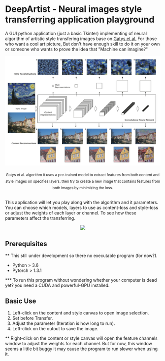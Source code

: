<h1>DeepArtist - Neural images style transferring application playground</h1>

A GUI python application (just a basic Tkinter) implementing of neural algorithm of artistic style transfering images 
base on [Gatys et al.](https://arxiv.org/abs/1508.06576) For those who want a cool art picture, But don't have enough 
skill to do it on your own or someone who wants to prove the idea that "Machine can imagine?"

<p align="center">
    <img src="doc/Figure1-Gatys.png" width="768">
</p>
<p align="center">
    <sub>
    Gatys et al. algorithm it uses a pre-trained model to extract features from both content and style images on 
    specifies layers. then try to create a new image that contains features from both images by minimizing the loss.
    </sub>
</p>

<br>
This application will let you play along with the algorithm and it parameters. You can choose which models, layers to 
use as content-loss and style-loss or adjust the weights of each layer or channel. To see how these parameters affect
the transferring.

<p align="center">
    <img src="doc/app-sample.gif" width="512">
</p>


## Prerequisites

** This still under development so there no executable program (for now?).

- Python > 3.6
- Pytorch > 1.3.1

*** To run this program without wondering whether your computer is dead yet? you need a CUDA and powerful-GPU installed.

## Basic Use

1. Left-click on the content and style canvas to open image selection.
2. Set before Transfer.
3. Adjust the parameter (Iteration is how long to run).
4. Left-click on the outout to save the image.

** Right-click on the content or style canvas will open the feature channels window to adjust the weights for each 
channel. But for now, this window seems a little bit buggy it may cause the program to run slower when using it.